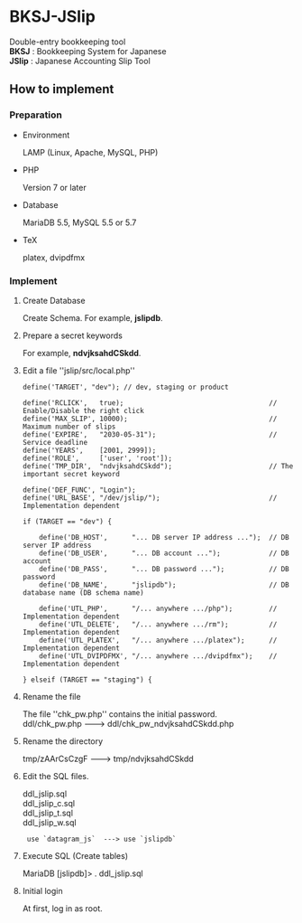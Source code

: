 # BKSJ-JSlip

Double-entry bookkeeping tool  
**BKSJ** : Bookkeeping System for Japanese  
**JSlip** : Japanese Accounting Slip Tool

## How to implement

### Preparation

- Environment

    LAMP (Linux, Apache, MySQL, PHP)

- PHP

    Version 7 or later

- Database

    MariaDB 5.5, MySQL 5.5 or 5.7

- TeX

    platex, dvipdfmx

### Implement

1. Create Database

    Create Schema. For example, **jslipdb**.

1. Prepare a secret keywords

    For example, **ndvjksahdCSkdd**.

1. Edit a file ''jslip/src/local.php''

    ```
    define('TARGET', "dev"); // dev, staging or product

    define('RCLICK',   true);                                    // Enable/Disable the right click
    define('MAX_SLIP', 10000);                                   // Maximum number of slips
    define('EXPIRE',   "2030-05-31");                            // Service deadline
    define('YEARS',    [2001, 2999]);
    define('ROLE',     ['user', 'root']);
    define('TMP_DIR',  "ndvjksahdCSkdd");                        // The important secret keyword

    define('DEF_FUNC', "Login");
    define('URL_BASE', "/dev/jslip/");                           // Implementation dependent

    if (TARGET == "dev") {

        define('DB_HOST',      "... DB server IP address ...");  // DB server IP address
        define('DB_USER',      "... DB account ...");            // DB account
        define('DB_PASS',      "... DB password ...");           // DB password
        define('DB_NAME',      "jslipdb");                       // DB database name (DB schema name)

        define('UTL_PHP',      "/... anywhere .../php");         // Implementation dependent
        define('UTL_DELETE',   "/... anywhere .../rm");          // Implementation dependent
        define('UTL_PLATEX',   "/... anywhere .../platex");      // Implementation dependent
        define('UTL_DVIPDFMX', "/... anywhere .../dvipdfmx");    // Implementation dependent

    } elseif (TARGET == "staging") {
    ```

1. Rename the file

    The file ''chk_pw.php'' contains the initial password.  
    ddl/chk_pw.php  --->  ddl/chk_pw_ndvjksahdCSkdd.php

1. Rename the directory

    tmp/zAArCsCzgF  --->  tmp/ndvjksahdCSkdd

1. Edit the SQL files.

    ddl_jslip.sql  
    ddl_jslip_c.sql  
    ddl_jslip_t.sql  
    ddl_jslip_w.sql

        use `datagram_js`  ---> use `jslipdb`

1. Execute SQL (Create tables)

    MariaDB [jslipdb]> \. ddl_jslip.sql

1. Initial login

    At first, log in as root.
